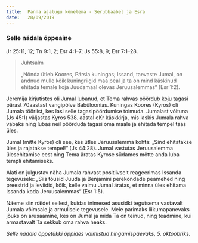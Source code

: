 ```yaml
---
title:  Panna ajalugu kõnelema - Serubbaabel ja Esra
date:   28/09/2019
---
```


### Selle nädala õppeaine
Jr 25:11, 12; Tn 9:1, 2; Esr 4:1–7; Js 55:8, 9; Esr 7:1–28.

> <p>Juhtsalm</p>
> „Nõnda ütleb Koores, Pärsia kuningas; Issand, taevaste Jumal, on andnud mulle kõik kuningriigid maa peal ja ta on mind käskinud ehitada temale koja Juudamaal olevas Jeruusalemmas“ (Esr 1:2).

Jeremija kirjutistes oli Jumal lubanud, et Tema rahvas pöördub koju tagasi pärast 70aastast vangipõlve Babüloonias. Kuningas Koores (Kyros) oli Jumala tööriist, kes lasi selle tagasipöördumise toimuda. Jumalast võituna (Js 45:1) väljastas Kyros 538. aastal eKr käskkirja, mis laskis Jumala rahva vabaks ning lubas neil pöörduda tagasi oma maale ja ehitada tempel taas üles.

Jumal (mitte Kyros) oli see, kes ütles Jeruusalemma kohta: „Sind ehitatakse üles ja rajatakse tempel!“ (Js 44:28). Jumal vastutas Jeruusalemma ülesehitamise eest ning Tema äratas Kyrose südames mõtte anda luba templi ehitamiseks.

Alati on julgustav näha Jumala rahvast positiivselt reageerimas Issanda tegevusele: „Siis tõusid Juuda ja Benjamini perekondade peamehed ning preestrid ja leviidid, kõik, kelle vaimu Jumal äratas, et minna üles ehitama Issanda koda Jeruusalemmas“ (Esr 1:5).

Näeme siin näidet sellest, kuidas inimesed asusidki tegutsema vastavalt Jumala võimsale ja armulisele tegevusele. Meie parimaks liikumapanevaks jõuks on arusaamine, kes on Jumal ja mida Ta on teinud, ning teadmine, kui armastavalt Ta sekkub oma rahva heaks.

_Selle nädala õppetükki õppides valmistud hingamispäevaks, 5. oktoobriks._
